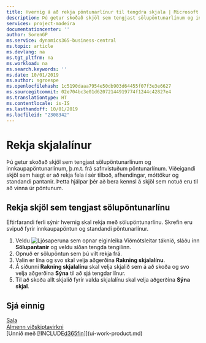 ```yaml
---
title: Hvernig á að rekja pöntunarlínur til tengdra skjala | Microsoft Docs
description: Þú getur skoðað skjöl sem tengjast sölupöntunarlínum og innkaupapöntunarlínum, þ.m.t. frá safnvistuðum pöntunarlínum. Viðeigandi skjöl sem hægt er að rekja fela í sér tilboð, afhendingar, móttökur og standandi pantanir. Þetta hjálpar þér að bera kennsl á skjöl sem notuð eru til að vinna úr pöntunum.
services: project-madeira
documentationcenter: ''
author: SorenGP
ms.service: dynamics365-business-central
ms.topic: article
ms.devlang: na
ms.tgt_pltfrm: na
ms.workload: na
ms.search.keywords: ''
ms.date: 10/01/2019
ms.author: sgroespe
ms.openlocfilehash: 1c5190daaa7954e50db903d64455f07f3e3e6627
ms.sourcegitcommit: 02e704bc3e01d62072144919774f1244c42827e4
ms.translationtype: HT
ms.contentlocale: is-IS
ms.lasthandoff: 10/01/2019
ms.locfileid: "2308342"
---
```

# <a name="track-document-lines"></a>Rekja skjalalínur
Þú getur skoðað skjöl sem tengjast sölupöntunarlínum og innkaupapöntunarlínum, þ.m.t. frá safnvistuðum pöntunarlínum. Viðeigandi skjöl sem hægt er að rekja fela í sér tilboð, afhendingar, móttökur og standandi pantanir. Þetta hjálpar þér að bera kennsl á skjöl sem notuð eru til að vinna úr pöntunum.  

## <a name="to-track-documents-related-to-a-sales-order-line"></a>Rekja skjöl sem tengjast sölupöntunarlínu
Eftirfarandi ferli sýnir hvernig skal rekja með sölupöntunarlínu. Skrefin eru svipuð fyrir innkaupapöntun og standandi pöntunarlínur.

1.  Veldu ![Ljósaperuna sem opnar eiginleika Viðmótsleitar](media/ui-search/search_small.png "Segðu mér hvað þú vilt gera") táknið, sláðu inn **Sölupantanir** og veldu síðan tengda tengilinn.  
2.  Opnuð er sölupöntun sem þú vilt rekja frá.  
3.  Valin er lína og svo skal velja aðgerðina **Rakning skjalalínu**.
4. Á síðunni **Rakning skjalalínu** skal velja skjalið sem á að skoða og svo velja aðgerðina **Sýna** til að sjá tengdar línur.
5. Til að skoða allt skjalið fyrir valda skjalalínu skal velja aðgerðina **Sýna skjal**.

## <a name="see-also"></a>Sjá einnig
[Sala](sales-manage-sales.md)  
[Almenn viðskiptavirkni](ui-across-business-areas.md)  
[Unnið með [!INCLUDE[d365fin](includes/d365fin_md.md)]](ui-work-product.md)
